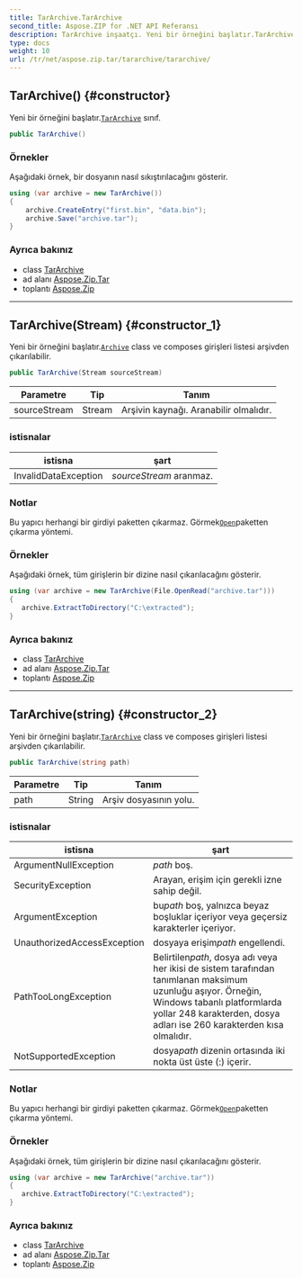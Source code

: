 ```yaml
---
title: TarArchive.TarArchive
second_title: Aspose.ZIP for .NET API Referansı
description: TarArchive inşaatçı. Yeni bir örneğini başlatır.TarArchive sınıf.
type: docs
weight: 10
url: /tr/net/aspose.zip.tar/tararchive/tararchive/
---
```

## TarArchive() {#constructor}

Yeni bir örneğini başlatır.[`TarArchive`](../) sınıf.

```csharp
public TarArchive()
```

### Örnekler

Aşağıdaki örnek, bir dosyanın nasıl sıkıştırılacağını gösterir.

```csharp
using (var archive = new TarArchive())
{
    archive.CreateEntry("first.bin", "data.bin");
    archive.Save("archive.tar");
}
```

### Ayrıca bakınız

* class [TarArchive](../)
* ad alanı [Aspose.Zip.Tar](../../tararchive/)
* toplantı [Aspose.Zip](../../../)

---

## TarArchive(Stream) {#constructor_1}

Yeni bir örneğini başlatır.[`Archive`](../../../aspose.zip/archive/) class ve composes girişleri listesi arşivden çıkarılabilir.

```csharp
public TarArchive(Stream sourceStream)
```

| Parametre | Tip | Tanım |
| --- | --- | --- |
| sourceStream | Stream | Arşivin kaynağı. Aranabilir olmalıdır. |

### istisnalar

| istisna | şart |
| --- | --- |
| InvalidDataException | *sourceStream* aranmaz. |

### Notlar

Bu yapıcı herhangi bir girdiyi paketten çıkarmaz. Görmek[`Open`](../../tarentry/open/)paketten çıkarma yöntemi.

### Örnekler

Aşağıdaki örnek, tüm girişlerin bir dizine nasıl çıkarılacağını gösterir.

```csharp
using (var archive = new TarArchive(File.OpenRead("archive.tar")))
{ 
   archive.ExtractToDirectory("C:\extracted");
}
```

### Ayrıca bakınız

* class [TarArchive](../)
* ad alanı [Aspose.Zip.Tar](../../tararchive/)
* toplantı [Aspose.Zip](../../../)

---

## TarArchive(string) {#constructor_2}

Yeni bir örneğini başlatır.[`TarArchive`](../) class ve composes girişleri listesi arşivden çıkarılabilir.

```csharp
public TarArchive(string path)
```

| Parametre | Tip | Tanım |
| --- | --- | --- |
| path | String | Arşiv dosyasının yolu. |

### istisnalar

| istisna | şart |
| --- | --- |
| ArgumentNullException | *path* boş. |
| SecurityException | Arayan, erişim için gerekli izne sahip değil. |
| ArgumentException | bu*path* boş, yalnızca beyaz boşluklar içeriyor veya geçersiz karakterler içeriyor. |
| UnauthorizedAccessException | dosyaya erişim*path* engellendi. |
| PathTooLongException | Belirtilen*path*, dosya adı veya her ikisi de sistem tarafından tanımlanan maksimum uzunluğu aşıyor. Örneğin, Windows tabanlı platformlarda yollar 248 karakterden, dosya adları ise 260 karakterden kısa olmalıdır. |
| NotSupportedException | dosya*path* dizenin ortasında iki nokta üst üste (:) içerir. |

### Notlar

Bu yapıcı herhangi bir girdiyi paketten çıkarmaz. Görmek[`Open`](../../tarentry/open/)paketten çıkarma yöntemi.

### Örnekler

Aşağıdaki örnek, tüm girişlerin bir dizine nasıl çıkarılacağını gösterir.

```csharp
using (var archive = new TarArchive("archive.tar")) 
{ 
   archive.ExtractToDirectory("C:\extracted");
}
```

### Ayrıca bakınız

* class [TarArchive](../)
* ad alanı [Aspose.Zip.Tar](../../tararchive/)
* toplantı [Aspose.Zip](../../../)


